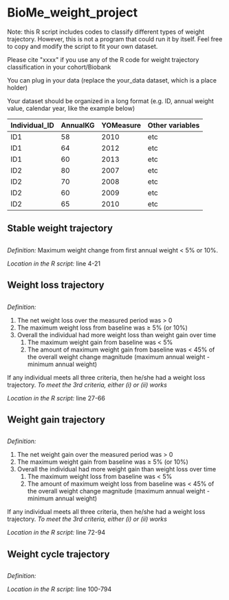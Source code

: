 # BioMe_weight_project

Note: this R script includes codes to classify different types of weight trajectory. 
However, this is not a program that could run it by itself.
Feel free to copy and modify the script to fit your own dataset.

Please cite "xxxx" if you use any of the R code for weight trajectory classification in your cohort/Biobank

You can plug in your data (replace the your_data dataset, which is a place holder)

Your dataset should be organized in a long format (e.g. ID, annual weight value, calendar year, like the example below)

Individual_ID| AnnualKG| YOMeasure|Other variables
------------ | -------------| -------------| -------------
ID1| 58|2010| etc
ID1 | 64|2012| etc
ID1| 60|2013|etc
ID2| 80|2007|etc
ID2 | 70|2008|etc
ID2| 60| 2009|etc
ID2| 65| 2010|etc

## Stable weight trajectory <h2>

*Definition:* Maximum weight change from first annual weight < 5% or 10%.

*Location in the R script:* line 4-21 

## Weight loss trajectory <h2>

*Definition:* 
1. The net weight loss over the measured period was > 0
1. The maximum weight loss from baseline was ≥ 5% (or 10%)
1. Overall the individual had more weight loss than weight gain over time 
   1. The maximum weight gain from baseline was < 5%
   1. The amount of maximum weight gain from baseline was < 45% of the overall weight change magnitude (maximum annual weight - minimum annual weight)
   
If any individual meets all three criteria, then he/she had a weight loss trajectory. *To meet the 3rd criteria, either (i) or (ii) works*

*Location in the R script:* line 27-66

## Weight gain trajectory <h2>

*Definition:* 
1. The net weight gain over the measured period was > 0
1. The maximum weight gain from baseline was ≥ 5% (or 10%)
1. Overall the individual had more weight gain than weight loss over time 
   1. The maximum weight loss from baseline was < 5%
   1. The amount of maximum weight loss from baseline was < 45% of the overall weight change magnitude (maximum annual weight - minimum annual weight)
   
If any individual meets all three criteria, then he/she had a weight loss trajectory. *To meet the 3rd criteria, either (i) or (ii) works*

*Location in the R script:* line 72-94 

## Weight cycle trajectory <h2>

*Definition:* 

*Location in the R script:* line 100-794

